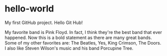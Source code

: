 # hello-world
My first GitHub project.  Hello Git Hub!

My favorite band is Pink Floyd.  In fact, I think they're the best band that ever happened.  Now this is
a bold statement as there are many great bands.  Some of my other favorites are: The Beatles, Yes, King Crimson,
The Doors.  I also like Steven Wilson's music and his band Porcupine Tree.


